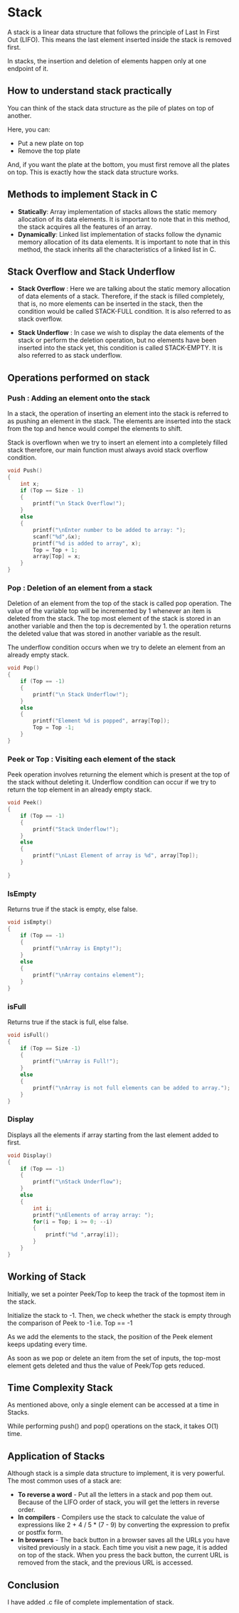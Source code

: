 # Stack

A stack is a linear data structure that follows the principle of Last In First Out (LIFO). This means the last element inserted inside the stack is removed first.

In stacks, the insertion and deletion of elements happen only at one endpoint of it.

## How to understand stack practically
You can think of the stack data structure as the pile of plates on top of another.

Here, you can:

* Put a new plate on top
* Remove the top plate

And, if you want the plate at the bottom, you must first remove all the plates on top. This is exactly how the stack data structure works.

## Methods to implement Stack in C
* **Statically**: Array implementation of stacks allows the static memory allocation of its data elements. It is important to note that in this method, the stack acquires all the features of an array.
* **Dynamically**: Linked list implementation of stacks follow the dynamic memory allocation of its data elements. It is important to note that in this method, the stack inherits all the characteristics of a linked list in C.

## Stack Overflow and Stack Underflow
* **Stack Overflow** : Here we are talking about the static memory allocation of data elements of a stack. Therefore, if the stack is filled completely, that is, no more elements can be inserted in the stack, then the condition would be called STACK-FULL condition. It is also referred to as stack overflow.

* **Stack Underflow** : In case we wish to display the data elements of the stack or perform the deletion operation, but no elements have been inserted into the stack yet, this condition is called STACK-EMPTY. It is also referred to as stack underflow.

## Operations performed on stack

### Push : Adding an element onto the stack
In a stack, the operation of inserting an element into the stack is referred to as pushing an element in the stack. The elements are inserted into the stack from the top and hence would compel the elements to shift.

Stack is overflown when we try to insert an element into a completely filled stack therefore, our main function must always avoid stack overflow condition.

```c
void Push()
{
    int x;
    if (Top == Size - 1)
    {
        printf("\n Stack Overflow!");
    }
    else
    {
        printf("\nEnter number to be added to array: ");
        scanf("%d",&x);
        printf("%d is added to array", x);
        Top = Top + 1;
        array[Top] = x;
    }
}
```
### Pop : Deletion of an element from a stack
Deletion of an element from the top of the stack is called pop operation. The value of the variable top will be incremented by 1 whenever an item is deleted from the stack. The top most element of the stack is stored in an another variable and then the top is decremented by 1. the operation returns the deleted value that was stored in another variable as the result.

The underflow condition occurs when we try to delete an element from an already empty stack.

```c
void Pop()
{
    if (Top == -1)
    {
        printf("\n Stack Underflow!");
    }
    else
    {
        printf("Element %d is popped", array[Top]);
        Top = Top -1;
    }
}
```

### Peek or Top : Visiting each element of the stack
Peek operation involves returning the element which is present at the top of the stack without deleting it. Underflow condition can occur if we try to return the top element in an already empty stack.

```c
void Peek()
{
    if (Top == -1)
    {
        printf("Stack Underflow!");
    }
    else
    {
        printf("\nLast Element of array is %d", array[Top]);
    }
    
}
```

### IsEmpty
Returns true if the stack is empty, else false.

```c
void isEmpty()
{
    if (Top == -1)
    {
        printf("\nArray is Empty!");
    }
    else
    {
        printf("\nArray contains element");
    }
}  
```

### isFull
Returns true if the stack is full, else false.

```c
void isFull()
{
    if (Top == Size -1)
    {
        printf("\nArray is Full!");
    }
    else
    {
        printf("\nArray is not full elements can be added to array.");
    }
}
```

### Display
Displays all the elements if array starting from the last element added to first.

```c
void Display()
{
    if (Top == -1)
    {
        printf("\nStack Underflow");
    }
    else
    {
        int i;
        printf("\nElements of array array: ");
        for(i = Top; i >= 0; --i)
        {
            printf("%d ",array[i]);
        }
    }
}
```

## Working of Stack
Initially, we set a pointer Peek/Top to keep the track of the topmost item in the stack.

Initialize the stack to -1. Then, we check whether the stack is empty through the comparison of Peek to -1 i.e. Top == -1

As we add the elements to the stack, the position of the Peek element keeps updating every time.

As soon as we pop or delete an item from the set of inputs, the top-most element gets deleted and thus the value of Peek/Top gets reduced.

## Time Complexity Stack
As mentioned above, only a single element can be accessed at a time in Stacks.

While performing push() and pop() operations on the stack, it takes O(1) time.

## Application of Stacks
Although stack is a simple data structure to implement, it is very powerful. The most common uses of a stack are:

* **To reverse a word** - Put all the letters in a stack and pop them out. Because of the LIFO order of stack, you will get the letters in reverse order.
* **In compilers** - Compilers use the stack to calculate the value of expressions like 2 + 4 / 5 * (7 - 9) by converting the expression to prefix or postfix form.
* **In browsers** - The back button in a browser saves all the URLs you have visited previously in a stack. Each time you visit a new page, it is added on top of the stack. When you press the back button, the current URL is removed from the stack, and the previous URL is accessed.

## Conclusion
I have added .c file of complete implementation of stack.
